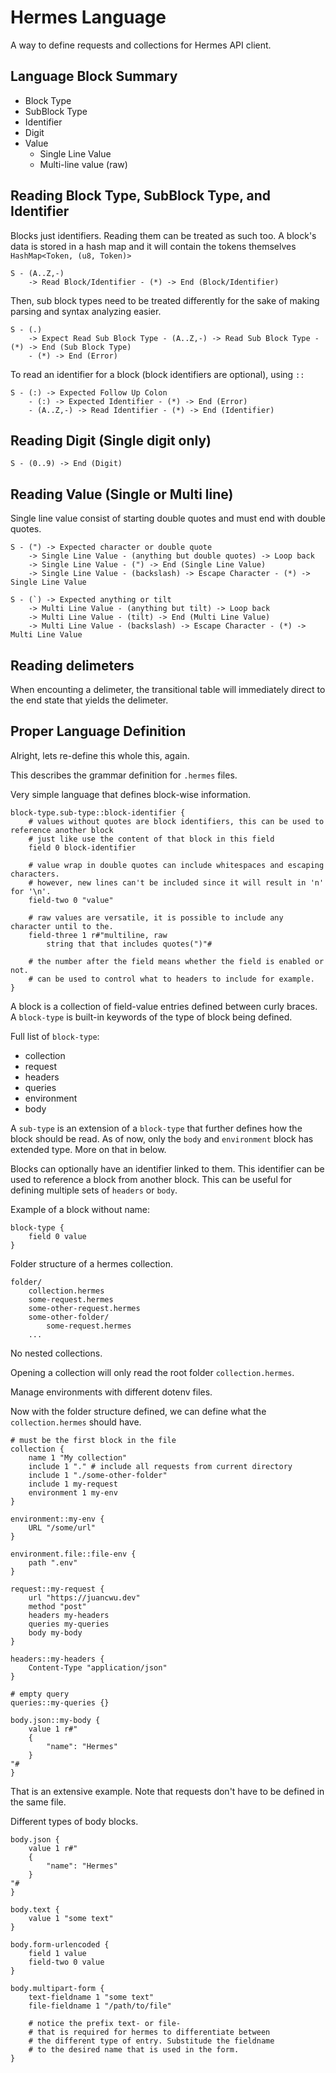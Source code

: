 # Hermes Language

A way to define requests and collections for Hermes API client.

## Language Block Summary

-   Block Type
-   SubBlock Type
-   Identifier
-   Digit
-   Value
    -   Single Line Value
    -   Multi-line value (raw)

## Reading Block Type, SubBlock Type, and Identifier

Blocks just identifiers. Reading them can be treated as such too.
A block's data is stored in a hash map and it will contain the tokens themselves `HashMap<Token, (u8, Token)>`

```
S - (A..Z,-)
    -> Read Block/Identifier - (*) -> End (Block/Identifier)
```

Then, sub block types need to be treated differently for the sake of making
parsing and syntax analyzing easier.

```
S - (.)
    -> Expect Read Sub Block Type - (A..Z,-) -> Read Sub Block Type - (*) -> End (Sub Block Type)
    - (*) -> End (Error)
```

To read an identifier for a block (block identifiers are optional), using `::`

```
S - (:) -> Expected Follow Up Colon
    - (:) -> Expected Identifier - (*) -> End (Error)
    - (A..Z,-) -> Read Identifier - (*) -> End (Identifier)
```

## Reading Digit (Single digit only)

```
S - (0..9) -> End (Digit)
```

## Reading Value (Single or Multi line)

Single line value consist of starting double quotes and must end with double quotes.

```
S - (") -> Expected character or double quote
    -> Single Line Value - (anything but double quotes) -> Loop back
    -> Single Line Value - (") -> End (Single Line Value)
    -> Single Line Value - (backslash) -> Escape Character - (*) -> Single Line Value
```

```
S - (`) -> Expected anything or tilt
    -> Multi Line Value - (anything but tilt) -> Loop back
    -> Multi Line Value - (tilt) -> End (Multi Line Value)
    -> Multi Line Value - (backslash) -> Escape Character - (*) -> Multi Line Value
```

## Reading delimeters

When encounting a delimeter, the transitional table will immediately direct to the end
state that yields the delimeter.

## Proper Language Definition

Alright, lets re-define this whole this, again.

This describes the grammar definition for `.hermes` files.

Very simple language that defines block-wise information.

```
block-type.sub-type::block-identifier {
    # values without quotes are block identifiers, this can be used to reference another block
    # just like use the content of that block in this field
    field 0 block-identifier

    # value wrap in double quotes can include whitespaces and escaping characters.
    # however, new lines can't be included since it will result in 'n' for '\n'.
    field-two 0 "value"

    # raw values are versatile, it is possible to include any character until to the.
    field-three 1 r#"multiline, raw
        string that that includes quotes(")"#

    # the number after the field means whether the field is enabled or not.
    # can be used to control what to headers to include for example.
}
```

A block is a collection of field-value entries defined between curly braces.
A `block-type` is built-in keywords of the type of block being defined.

Full list of `block-type`:

-   collection
-   request
-   headers
-   queries
-   environment
-   body

A `sub-type` is an extension of a `block-type` that further defines how the block should be read.
As of now, only the `body` and `environment` block has extended type. More on that in below.

Blocks can optionally have an identifier linked to them. This identifier can be used to reference
a block from another block. This can be useful for defining multiple sets of `headers` or `body`.

Example of a block without name:

```
block-type {
    field 0 value
}
```

Folder structure of a hermes collection.

```
folder/
    collection.hermes
    some-request.hermes
    some-other-request.hermes
    some-other-folder/
        some-request.hermes
    ...
```

No nested collections.

Opening a collection will only read the root folder `collection.hermes`.

Manage environments with different dotenv files.

Now with the folder structure defined, we can define what the `collection.hermes` should have.

```
# must be the first block in the file
collection {
    name 1 "My collection"
    include 1 "." # include all requests from current directory
    include 1 "./some-other-folder"
    include 1 my-request
    environment 1 my-env
}

environment::my-env {
    URL "/some/url"
}

environment.file::file-env {
    path ".env"
}

request::my-request {
    url "https://juancwu.dev"
    method "post"
    headers my-headers
    queries my-queries
    body my-body
}

headers::my-headers {
    Content-Type "application/json"
}

# empty query
queries::my-queries {}

body.json::my-body {
    value 1 r#"
    {
        "name": "Hermes"
    }
"#
}
```

That is an extensive example. Note that requests don't have to be defined in the same file.

Different types of body blocks.

```
body.json {
    value 1 r#"
    {
        "name": "Hermes"
    }
"#
}

body.text {
    value 1 "some text"
}

body.form-urlencoded {
    field 1 value
    field-two 0 value
}

body.multipart-form {
    text-fieldname 1 "some text"
    file-fieldname 1 "/path/to/file"

    # notice the prefix text- or file-
    # that is required for hermes to differentiate between
    # the different type of entry. Substitude the fieldname
    # to the desired name that is used in the form.
}
```
